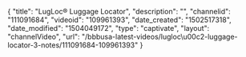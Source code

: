 {
    "title": "LugLoc&reg; Luggage Locator",
    "description": "",
    "channelid": "111091684",
    "videoid": "109961393",
    "date_created": "1502517318",
    "date_modified": "1504049172",
    "type": "captivate",
    "layout": "channelVideo",
    "url": "\/bbbusa-latest-videos\/lugloc\u00c2-luggage-locator-3-notes\/111091684-109961393"
}